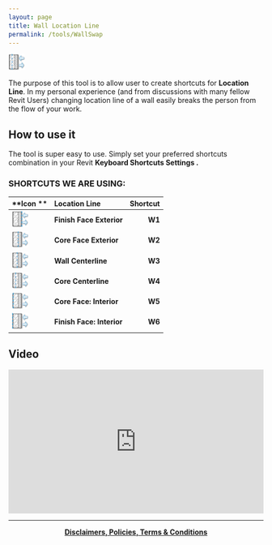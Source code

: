 ```yaml
---
layout: page
title: Wall Location Line
permalink: /tools/WallSwap
---
```


![WallSwapIcon](/images/Tools/WallSwap/WallSwap.png)

The purpose of this tool is to allow user to create shortcuts for <strong>Location Line</strong>. In my personal experience (and from discussions with many fellow Revit Users) changing location line of a wall easily breaks the person from the flow of your work.  

## How to use it

The tool is super easy to use. Simply set your preferred shortcuts combination in your Revit <b> Keyboard Shortcuts Settings <b/>.

### SHORTCUTS WE ARE USING:  
  
| **Icon   ** | **Location Line** | **Shortcut** |
| :--- | :--- | ---: |
|![Finish Face Exterior](/images/Tools/WallSwap/WallSwapWE.png)   | Finish Face Exterior | W1 |
|![Core Face Exterior](/images/Tools/WallSwap/WallSwapCE.png)   | Core Face Exterior | W2 |
|![Wall Centerline](/images/Tools/WallSwap/WallSwapWC.png)   | Wall Centerline | W3|
|![Core Centerline](/images/Tools/WallSwap/WallSwapCC.png)   | Core Centerline | W4 |
|![Core Face: Interior](/images/Tools/WallSwap/WallSwapCI.png)   | Core Face: Interior | W5 |
|![Finish Face: Interior](/images/Tools/WallSwap/WallSwapWI.png)   | Finish Face: Interior | W6 |

## Video

<div>
  <div style="position:relative;padding-top:56.25%;">
    <iframe src="https://www.youtube.com/embed/i5vvm8kygQ4" frameborder="0" allowfullscreen
      style="position:absolute;top:0;left:0;width:100%;height:100%;"></iframe>
  </div>
</div>

***
<div style="text-align:center">
  <a href="https://w7k.pl/terms/">Disclaimers, Policies, Terms & Conditions</a>
</div>
